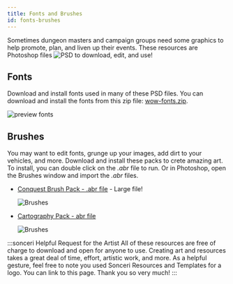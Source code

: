 ```yaml
---
title: Fonts and Brushes
id: fonts-brushes
---
```


Sometimes dungeon masters and campaign groups need some graphics to help promote, plan, and liven up their events. These resources are Photoshop files ![PSD](/img/psd.png) to download, edit, and use!

## Fonts

Download and install fonts used in many of these PSD files. You can download and install the fonts from this zip file: [wow-fonts.zip](https://drive.google.com/file/d/1-NhzLG83iGJ0gdTmmPVSGjt9X8lTrZDw/view?usp=sharing).

![preview fonts](/img/resources/wow-fonts.jpg)

## Brushes

You may want to edit fonts, grunge up your images, add dirt to your vehicles, and more. Download and install these packs to crete amazing art. To install, you can double click on the *.abr* file to run. Or in Photoshop, open the Brushes window and import the *.abr* files.

* [Conquest Brush Pack - .abr file](https://drive.google.com/file/d/1eyDBgoevqxoOm0sbriUoTvVK6XRCuici/view?usp=sharing) - Large file!

    ![Brushes](/img/resources/brushes.jpg)

* [Cartography Pack - abr file](https://drive.google.com/file/d/1fyJT9hxPUsgWCoe76udYz1Zpy2q54Aea/view?usp=sharing)

   ![Brushes](/img/resources/cartography.jpg) 

:::sonceri Helpful Request for the Artist
All of these resources are free of charge to download and open for anyone to use. Creating art and resources takes a great deal of time, effort, artistic work, and more. As a helpful gesture, feel free to note you used Sonceri Resources and Templates for a logo. You can link to this page. Thank you so very much! 
:::

